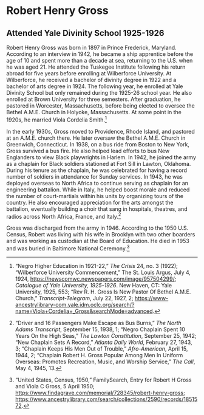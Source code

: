 # Robert Henry Gross
## Attended Yale Divinity School 1925-1926

Robert Henry Gross was born in 1897 in Prince Frederick, Maryland. According to an interview in 1942, he became a ship apprentice before the age of 10 and spent more than a decade at sea, returning to the U.S. when he was aged 21. He attended the Tuskegee Institute following his return abroad for five years before enrolling at Wilberforce University. At Wilberforce, he received a bachelor of divinity degree in 1922 and a bachelor of arts degree in 1924. The following year, he enrolled at Yale Divinity School but only remained during the 1925-26 school year. He also enrolled at Brown University for three semesters. After graduation, he pastored in Worcester, Massachusetts, before being elected to oversee the Bethel A.M.E. Church in Holyoke, Massachusetts. At some point in the 1920s, he married Viola Cordelia Smith.[^1]

In the early 1930s, Gross moved to Providence, Rhode Island, and pastored at an A.M.E. church there. He later oversaw the Bethel A.M.E. Church in Greenwich, Connecticut. In 1938, on a bus ride from Boston to New York, Gross survived a bus fire. He also helped lead efforts to bus New Englanders to view Black playwrights in Harlem. In 1942, he joined the army as a chaplain for Black soldiers stationed at Fort Sill in Lawton, Oklahoma. During his tenure as the chaplain, he was celebrated for having a record number of soldiers in attendance for Sunday services. In 1943, he was deployed overseas to North Africa to continue serving as chaplain for an engineering battalion. While in Italy, he helped boost morale and reduced the number of court-martials within his units by organizing tours of the country. He also encouraged appreciation for the arts amongst the battalion, eventually building a choir that sang in hospitals, theatres, and radios across North Africa, France, and Italy.[^2] 
  
Gross was discharged from the army in 1946. According to the 1950 U.S. Census, Robert was living with his wife in Brooklyn with two other boarders and was working as custodian at the Board of Education. He died in 1953 and was buried in Baltimore National Ceremony.[^3] 
  
[^1]: “Negro Higher Education in 1921-22,” *The Crisis* 24, no. 3 (1922); “Wilberforce University Commencement,” The St. Louis Argus, July 4, 1924, https://newscomwc.newspapers.com/image/957504299/; *Catalogue of Yale University, 1925-1926*. New Haven, CT: Yale University, 1925, 553; “Rev R. H. Gross Is New Pastor Of Bethel A.M.E. Church,” *Transcript-Telegram*, July 22, 1927, 2; https://www-ancestrylibrary-com.yale.idm.oclc.org/search/?name=Viola+Cordelia+_Gross&searchMode=advanced.  
[^2]: “Driver and 16 Passengers Make Escape as Bus Burns,” *The North Adams Transcript*, September 15, 1938, 1; “Negro Chaplain Spent 10 Years On the High Seas,” *The Lawton Constitution*, September 25, 1942; “New Chaplain Sets A Record,” *Atlanta Daily World*, February 27, 1943, 3; “Chaplain Keeps His Men Out of Trouble,” *Afro-American*, April 15, 1944, 2; “Chaplain Robert H. Gross Popular Among Men In Uniform Overseas: Promotes Recreation, Music, and Worship Service,” *The Call*, May 4, 1945, 13.  
[^3]: “United States, Census, 1950,” FamilySearch, Entry for Robert H Gross and Viola C Gross, 5 April 1950; https://www.findagrave.com/memorial/728345/robert-henry-gross; https://www.ancestrylibrary.com/search/collections/2590/records/1851572. 
